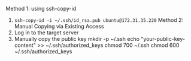 Method 1: using ssh-copy-id
1. `ssh-copy-id -i ~/.ssh/id_rsa.pub ubuntu@172.31.35.220`
Method 2: Manual Copying via Existing Access
1. Log in to the target server
2. Manually copy the public key
		mkdir -p ~/.ssh
		echo "your-public-key-content" >> ~/.ssh/authorized_keys
		chmod 700 ~/.ssh
chmod 600 ~/.ssh/authorized_keys
